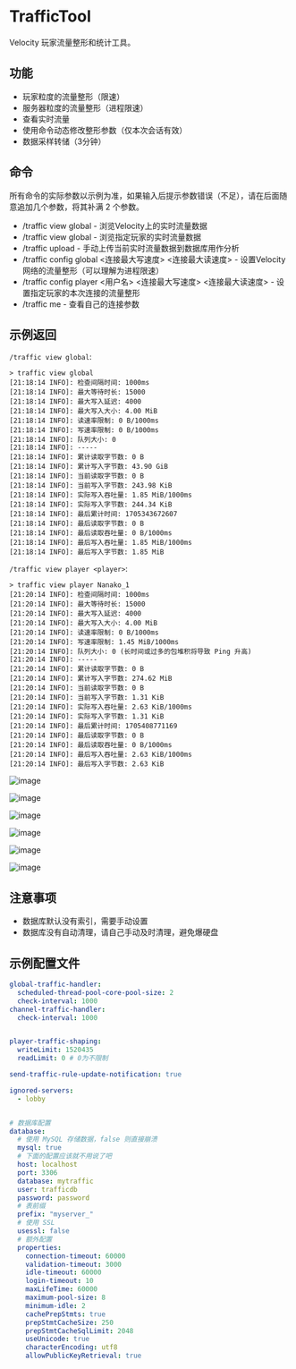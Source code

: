# TrafficTool

Velocity 玩家流量整形和统计工具。

## 功能

* 玩家粒度的流量整形（限速）
* 服务器粒度的流量整形（进程限速）
* 查看实时流量
* 使用命令动态修改整形参数（仅本次会话有效）
* 数据采样转储（3分钟）

## 命令

所有命令的实际参数以示例为准，如果输入后提示参数错误（不足），请在后面随意追加几个参数，将其补满 2 个参数。

* /traffic view global - 浏览Velocity上的实时流量数据
* /traffic view global <player> - 浏览指定玩家的实时流量数据
* /traffic upload - 手动上传当前实时流量数据到数据库用作分析
* /traffic config global <连接最大写速度> <连接最大读速度> - 设置Velocity网络的流量整形（可以理解为进程限速）
* /traffic config player <用户名> <连接最大写速度> <连接最大读速度> - 设置指定玩家的本次连接的流量整形
* /traffic me - 查看自己的连接参数

## 示例返回

`/traffic view global`:

```
> traffic view global
[21:18:14 INFO]: 检查间隔时间: 1000ms
[21:18:14 INFO]: 最大等待时长: 15000
[21:18:14 INFO]: 最大写入延迟: 4000
[21:18:14 INFO]: 最大写入大小: 4.00 MiB
[21:18:14 INFO]: 读速率限制: 0 B/1000ms
[21:18:14 INFO]: 写速率限制: 0 B/1000ms
[21:18:14 INFO]: 队列大小: 0
[21:18:14 INFO]: -----
[21:18:14 INFO]: 累计读取字节数: 0 B
[21:18:14 INFO]: 累计写入字节数: 43.90 GiB
[21:18:14 INFO]: 当前读取字节数: 0 B
[21:18:14 INFO]: 当前写入字节数: 243.98 KiB
[21:18:14 INFO]: 实际写入吞吐量: 1.85 MiB/1000ms
[21:18:14 INFO]: 实际写入字节数: 244.34 KiB
[21:18:14 INFO]: 最后累计时间: 1705343672607
[21:18:14 INFO]: 最后读取字节数: 0 B
[21:18:14 INFO]: 最后读取吞吐量: 0 B/1000ms
[21:18:14 INFO]: 最后写入吞吐量: 1.85 MiB/1000ms
[21:18:14 INFO]: 最后写入字节数: 1.85 MiB
```

`/traffic view player <player>`:

```
> traffic view player Nanako_1
[21:20:14 INFO]: 检查间隔时间: 1000ms
[21:20:14 INFO]: 最大等待时长: 15000
[21:20:14 INFO]: 最大写入延迟: 4000
[21:20:14 INFO]: 最大写入大小: 4.00 MiB
[21:20:14 INFO]: 读速率限制: 0 B/1000ms
[21:20:14 INFO]: 写速率限制: 1.45 MiB/1000ms
[21:20:14 INFO]: 队列大小: 0 (长时间或过多的包堆积将导致 Ping 升高)
[21:20:14 INFO]: -----
[21:20:14 INFO]: 累计读取字节数: 0 B
[21:20:14 INFO]: 累计写入字节数: 274.62 MiB
[21:20:14 INFO]: 当前读取字节数: 0 B
[21:20:14 INFO]: 当前写入字节数: 1.31 KiB
[21:20:14 INFO]: 实际写入吞吐量: 2.63 KiB/1000ms
[21:20:14 INFO]: 实际写入字节数: 1.31 KiB
[21:20:14 INFO]: 最后累计时间: 1705408771169
[21:20:14 INFO]: 最后读取字节数: 0 B
[21:20:14 INFO]: 最后读取吞吐量: 0 B/1000ms
[21:20:14 INFO]: 最后写入吞吐量: 2.63 KiB/1000ms
[21:20:14 INFO]: 最后写入字节数: 2.63 KiB
```

![image](https://github.com/RIA-AED/TrafficTool/assets/30802565/5dafc582-cb7c-4af2-97a8-f1ca605edfba)

![image](https://github.com/RIA-AED/TrafficTool/assets/30802565/75800b17-88f2-427b-9a03-1770da856584)

![image](https://github.com/RIA-AED/TrafficTool/assets/30802565/7be10ed5-78ed-4a8d-8402-2bda0f49a712)

![image](https://github.com/RIA-AED/TrafficTool/assets/30802565/982ed19c-1298-4987-9787-1988cedb42a3)

![image](https://github.com/RIA-AED/TrafficTool/assets/30802565/9e57c504-acc9-453f-9d84-d2499a14f7ec)

![image](https://github.com/RIA-AED/TrafficTool/assets/30802565/881cf176-ad8c-4763-be63-cb6601612bea)


## 注意事项

* 数据库默认没有索引，需要手动设置
* 数据库没有自动清理，请自己手动及时清理，避免爆硬盘

## 示例配置文件

```yaml
global-traffic-handler:
  scheduled-thread-pool-core-pool-size: 2
  check-interval: 1000
channel-traffic-handler:
  check-interval: 1000


player-traffic-shaping:
  writeLimit: 1520435
  readLimit: 0 # 0为不限制

send-traffic-rule-update-notification: true

ignored-servers:
  - lobby


# 数据库配置
database:
  # 使用 MySQL 存储数据，false 则直接崩溃
  mysql: true
  # 下面的配置应该就不用说了吧
  host: localhost
  port: 3306
  database: mytraffic
  user: trafficdb
  password: password
  # 表前缀
  prefix: "myserver_"
  # 使用 SSL
  usessl: false
  # 额外配置
  properties:
    connection-timeout: 60000
    validation-timeout: 3000
    idle-timeout: 60000
    login-timeout: 10
    maxLifeTime: 60000
    maximum-pool-size: 8
    minimum-idle: 2
    cachePrepStmts: true
    prepStmtCacheSize: 250
    prepStmtCacheSqlLimit: 2048
    useUnicode: true
    characterEncoding: utf8
    allowPublicKeyRetrieval: true
```


